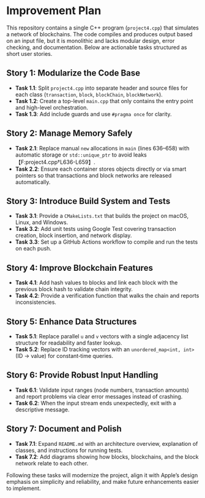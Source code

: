 # Improvement Plan

This repository contains a single C++ program (`project4.cpp`) that simulates a network of blockchains. The code compiles and produces output based on an input file, but it is monolithic and lacks modular design, error checking, and documentation. Below are actionable tasks structured as short user stories.

## Story 1: Modularize the Code Base
- **Task 1.1**: Split `project4.cpp` into separate header and source files for each class (`transaction`, `block`, `blockChain`, `blockNetwork`).
- **Task 1.2**: Create a top-level `main.cpp` that only contains the entry point and high-level orchestration.
- **Task 1.3**: Add include guards and use `#pragma once` for clarity.

## Story 2: Manage Memory Safely
- **Task 2.1**: Replace manual `new` allocations in `main` (lines 636–658) with automatic storage or `std::unique_ptr` to avoid leaks【F:project4.cpp†L636-L659】.
- **Task 2.2**: Ensure each container stores objects directly or via smart pointers so that transactions and block networks are released automatically.

## Story 3: Introduce Build System and Tests
- **Task 3.1**: Provide a `CMakeLists.txt` that builds the project on macOS, Linux, and Windows.
- **Task 3.2**: Add unit tests using Google Test covering transaction creation, block insertion, and network display.
- **Task 3.3**: Set up a GitHub Actions workflow to compile and run the tests on each push.

## Story 4: Improve Blockchain Features
- **Task 4.1**: Add hash values to blocks and link each block with the previous block hash to validate chain integrity.
- **Task 4.2**: Provide a verification function that walks the chain and reports inconsistencies.

## Story 5: Enhance Data Structures
- **Task 5.1**: Replace parallel `u` and `v` vectors with a single adjacency list structure for readability and faster lookup.
- **Task 5.2**: Replace ID tracking vectors with an `unordered_map<int, int>` (ID -> value) for constant‑time queries.

## Story 6: Provide Robust Input Handling
- **Task 6.1**: Validate input ranges (node numbers, transaction amounts) and report problems via clear error messages instead of crashing.
- **Task 6.2**: When the input stream ends unexpectedly, exit with a descriptive message.

## Story 7: Document and Polish
- **Task 7.1**: Expand `README.md` with an architecture overview, explanation of classes, and instructions for running tests.
- **Task 7.2**: Add diagrams showing how blocks, blockchains, and the block network relate to each other.

Following these tasks will modernize the project, align it with Apple’s design emphasis on simplicity and reliability, and make future enhancements easier to implement.
